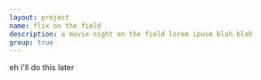 ```yaml
---
layout: project
name: flix on the field
description: a movie night on the field lorem ipusm blah blah
group: true
---
```

eh i'll do this later